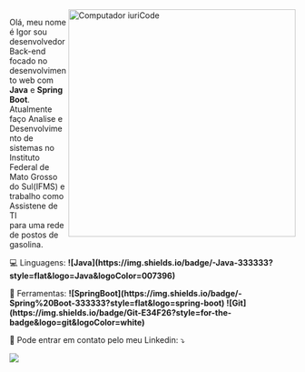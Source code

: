 <img src="https://i2.wp.com/allhtaccess.info/wp-content/uploads/2018/03/programming.gif?fit=1281%2C716&ssl=1" min-width="400px" max-width="400px" width="400px" align="right" alt="Computador iuriCode">

<p align="left"> 
  Olá, meu nome é Igor sou desenvolvedor Back-end focado no desenvolvimento web com <strong>Java</strong> e <strong>Spring Boot</strong>.<br>
  Atualmente faço Analise e Desenvolvimento de sistemas no Instituto Federal de Mato Grosso do Sul(IFMS) e trabalho como Assistene de TI <br>
  para uma rede de postos de gasolina.
</p>

<p align="left">
  💻 Linguagens: <strong>![Java](https://img.shields.io/badge/-Java-333333?style=flat&logo=Java&logoColor=007396)</strong>
</p>

<p align="left">
  💼 Ferramentas: <strong>![SpringBoot](https://img.shields.io/badge/-Spring%20Boot-333333?style=flat&logo=spring-boot)
  ![Git](https://img.shields.io/badge/Git-E34F26?style=for-the-badge&logo=git&logoColor=white)</strong>
</p>

<p align="left">
  💌 Pode entrar em contato pelo meu Linkedin: ⤵️
</p>

<p align="left">
  <a href="#" alt="Linkedin">
  <img src="https://img.shields.io/badge/-Linkedin-0e76a8?style=flat-square&logo=Linkedin&logoColor=white&link=https://www.linkedin.com/in/igor-souza1/" /></a>
</p>  


